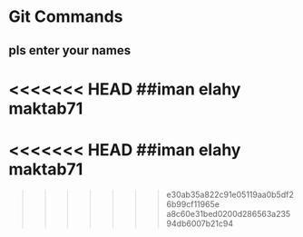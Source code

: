 # Git Commands

## pls enter your names
<<<<<<< HEAD
##iman elahy maktab71
=======
<<<<<<< HEAD
##iman elahy maktab71
=======
>>>>>>> e30ab35a822c91e05119aa0b5df26b99cf11965e
>>>>>>> a8c60e31bed0200d286563a23594db6007b21c94
